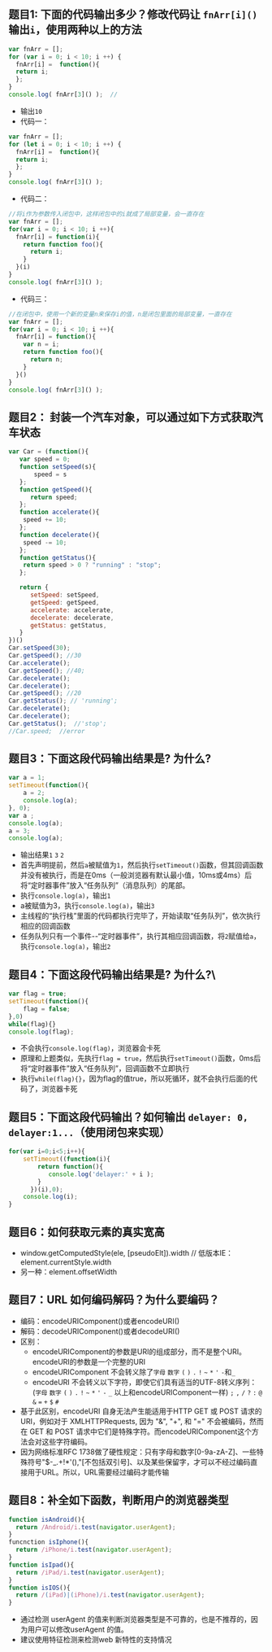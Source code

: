 ## 题目1: 下面的代码输出多少？修改代码让  `fnArr[i]()`输出`i`，使用**两种以上的**方法
```javascript
var fnArr = [];
for (var i = 0; i < 10; i ++) {
  fnArr[i] =  function(){
  return i;
  };
}
console.log( fnArr[3]() );  //
```

* 输出`10`
* 代码一：  
```javascript    
var fnArr = [];
for (let i = 0; i < 10; i ++) {
  fnArr[i] =  function(){
  return i;
  };
}
console.log( fnArr[3]() );
```
* 代码二：  
```javascript    
//将i作为参数传入闭包中，这样闭包中的i就成了局部变量，会一直存在
var fnArr = [];
for(var i = 0; i < 10; i ++){
  fnArr[i] = function(i){
    return function foo(){
      return i;
    }
  }(i)
}
console.log( fnArr[3]() );
```
* 代码三：   
```javascript   
//在闭包中，使用一个新的变量n来保存i的值，n是闭包里面的局部变量，一直存在
var fnArr = [];
for(var i = 0; i < 10; i ++){
  fnArr[i] = function(){
    var n = i;
    return function foo(){
      return n;
    }
  }()
}
console.log( fnArr[3]() );
```

## 题目2： 封装一个汽车对象，可以通过如下方式获取汽车状态
```javascript
var Car = (function(){
   var speed = 0;
   function setSpeed(s){
       speed = s
   };
   function getSpeed(){
      return speed;
   };
   function accelerate(){
    speed += 10;
   };
   function decelerate(){
    speed -= 10;
   };
   function getStatus(){
    return speed > 0 ? "running" : "stop";
   };

   return {
      setSpeed: setSpeed,
      getSpeed: getSpeed,
      accelerate: accelerate,
      decelerate: decelerate,
      getStatus: getStatus,
   }
})()
Car.setSpeed(30);
Car.getSpeed(); //30
Car.accelerate();
Car.getSpeed(); //40;
Car.decelerate();
Car.decelerate();
Car.getSpeed(); //20
Car.getStatus(); // 'running';
Car.decelerate(); 
Car.decelerate();
Car.getStatus();  //'stop';
//Car.speed;  //error
```

## 题目3：下面这段代码输出结果是? 为什么?
```javascript
var a = 1;
setTimeout(function(){
    a = 2;
    console.log(a);
}, 0);
var a ;
console.log(a);
a = 3;
console.log(a);
```
* 输出结果`1` `3` `2`
* 首先声明提前，然后`a`被赋值为`1`，然后执行`setTimeout()`函数，但其回调函数并没有被执行，而是在0ms（一般浏览器有默认最小值，10ms或4ms）后将“定时器事件”放入“任务队列”（消息队列）的尾部。
* 执行`console.log(a)`，输出`1`
* a被赋值为3，执行`console.log(a)`，输出`3`
* 主线程的“执行栈”里面的代码都执行完毕了，开始读取“任务队列”，依次执行相应的回调函数
* 任务队列只有一个事件--“定时器事件”，执行其相应回调函数，将`2`赋值给`a`，执行`console.log(a)`，输出`2`

## 题目4：下面这段代码输出结果是? 为什么?\
```javascript
var flag = true;
setTimeout(function(){
    flag = false;
},0)
while(flag){}
console.log(flag);
```
* 不会执行`console.log(flag)`，浏览器会卡死
* 原理和上题类似，先执行`flag = true`，然后执行`setTimeout()`函数，0ms后将“定时器事件”放入“任务队列”，回调函数不立即执行
* 执行`while(flag){}`，因为flag的值true，所以死循环，就不会执行后面的代码了，浏览器卡死

## 题目5：下面这段代码输出？如何输出 ` delayer: 0, delayer:1... `（使用闭包来实现）
```javascript
for(var i=0;i<5;i++){
    setTimeout((function(i){
        return function(){
           console.log('delayer:' + i );
        }
      })(i),0);
    console.log(i);
}
```

## 题目6：如何获取元素的真实宽高 
* window.getComputedStyle(ele, [pseudoElt]).width // 低版本IE：element.currentStyle.width
* 另一种：element.offsetWidth

## 题目7：URL 如何编码解码？为什么要编码？ 
* 编码：encodeURIComponent()或者encodeURI()
* 解码：decodeURIComponent()或者decodeURI()
* 区别：
  - encodeURIComponent的参数是URI的组成部分，而不是整个URI。encodeURI的参数是一个完整的URI  
  - encodeURIComponent 不会转义除了`字母` `数字` `(` `)` `.` `!` `~` `*` `'` `-`和`_`
  - encodeURI 不会转义以下字符，即使它们具有适当的UTF-8转义序列：(`字母` `数字` `(` `)` `.` `!` `~` `*` `'` `-` `_` 以上和encodeURIComponent一样) `;` `,` `/` `?` `:` `@` `&` `=` `+` `$` `#`
* 基于此区别，encodeURI 自身无法产生能适用于HTTP GET 或 POST 请求的URI，例如对于 XMLHTTPRequests, 因为 "&", "+", 和 "=" 不会被编码，然而在 GET 和 POST 请求中它们是特殊字符。而encodeURIComponent这个方法会对这些字符编码。
* 因为网络标准RFC 1738做了硬性规定：只有字母和数字[0-9a-zA-Z]、一些特殊符号"$-_.+!*'(),"[不包括双引号]、以及某些保留字，才可以不经过编码直接用于URL。所以，URL需要经过编码才能传输

## 题目8：补全如下函数，判断用户的浏览器类型
```javascript
function isAndroid(){
  return /Android/i.test(navigator.userAgent);
}
funcnction isIphone(){
  return /iPhone/i.test(navigator.userAgent);
}
function isIpad(){
  return /iPad/i.test(navigator.userAgent);
}
function isIOS(){
  return /(iPad)|(iPhone)/i.test(navigator.userAgent);
}
```
* 通过检测 userAgent 的值来判断浏览器类型是不可靠的，也是不推荐的，因为用户可以修改userAgent 的值。
* 建议使用特征检测来检测web 新特性的支持情况 